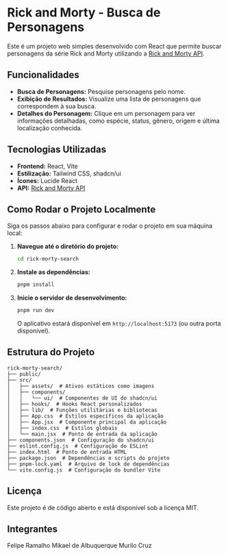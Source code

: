 # Rick and Morty - Busca de Personagens

Este é um projeto web simples desenvolvido com React que permite buscar personagens da série Rick and Morty utilizando a [Rick and Morty API](https://rickandmortyapi.com/).

## Funcionalidades

- **Busca de Personagens:** Pesquise personagens pelo nome.
- **Exibição de Resultados:** Visualize uma lista de personagens que correspondem à sua busca.
- **Detalhes do Personagem:** Clique em um personagem para ver informações detalhadas, como espécie, status, gênero, origem e última localização conhecida.

## Tecnologias Utilizadas

- **Frontend:** React, Vite
- **Estilização:** Tailwind CSS, shadcn/ui
- **Ícones:** Lucide React
- **API:** [Rick and Morty API](https://rickandmortyapi.com/)

## Como Rodar o Projeto Localmente

Siga os passos abaixo para configurar e rodar o projeto em sua máquina local:

1.  **Navegue até o diretório do projeto:**

    ```bash
    cd rick-morty-search
    ```

2.  **Instale as dependências:**

    ```bash
    pnpm install
    ```

3.  **Inicie o servidor de desenvolvimento:**

    ```bash
    pnpm run dev
    ```

    O aplicativo estará disponível em `http://localhost:5173` (ou outra porta disponível).

## Estrutura do Projeto

```
rick-morty-search/
├── public/
├── src/
│   ├── assets/  # Ativos estáticos como imagens
│   ├── components/
│   │   └── ui/  # Componentes de UI do shadcn/ui
│   ├── hooks/  # Hooks React personalizados
│   ├── lib/  # Funções utilitárias e bibliotecas
│   ├── App.css  # Estilos específicos da aplicação
│   ├── App.jsx  # Componente principal da aplicação
│   ├── index.css  # Estilos globais
│   └── main.jsx  # Ponto de entrada da aplicação
├── components.json  # Configuração do shadcn/ui
├── eslint.config.js  # Configuração do ESLint
├── index.html  # Ponto de entrada HTML
├── package.json  # Dependências e scripts do projeto
├── pnpm-lock.yaml  # Arquivo de lock de dependências
└── vite.config.js  # Configuração do bundler Vite
```

## Licença

Este projeto é de código aberto e está disponível sob a licença MIT.

## Integrantes 

Felipe Ramalho
Mikael de Albuquerque 
Murilo Cruz

